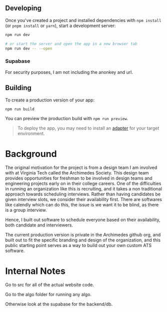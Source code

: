 ## Developing

Once you've created a project and installed dependencies with `npm install` (or `pnpm install` or `yarn`), start a development server:

```bash
npm run dev

# or start the server and open the app in a new browser tab
npm run dev -- --open
```

### Supabase

For security purposes, I am not including the anonkey and url.

## Building

To create a production version of your app:

```bash
npm run build
```

You can preview the production build with `npm run preview`.

> To deploy the app, you may need to install an [adapter](https://svelte.dev/docs/kit/adapters) for your target environment.

# Background

The original motivation for the project is from a design team I am involved with at Virginia Tech called the Archimedes Society. This design team provides opportunities for freshman to be involved in design teams and engineering projects early on in their college careers. 
One of the difficulties in running an organization like this is recruiting, and it takes a non traditional approach towards scheduling interviews.
Rather than having candidates be given interview slots, we consider their availability first. There are softwares like calendly which can do this, the issue is we want it to be blind, as there is a group interview. 

Hence, I built out software to schedule everyone based on their availability, both candidate and interviewers. 

The current production version is private in the Archimedes github org, and built out to fit the specific branding and design of the organization, and this public starting point serves as a way to build out your own custom ATS software.

# Internal Notes

Go to src for all of the actual website code. 

Go to the algo folder for running any algo.

Otherwise look at the supabase for the backend/db. 
